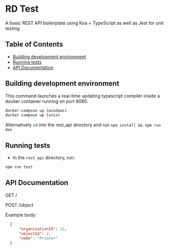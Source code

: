 # RD Test
A basic REST API boilerplate using Koa + TypeScript as well as Jest for unit testing

## Table of Contents
- [Building development environment](#building-development-environment)
- [Running tests](#running-tests)
- [API Documentation](#api-documentation)

## Building development environment

This command launches a real-time updating typescript compiler inside a docker container running on port 8080.
```bash
docker-compose up (windows)
docker compose up (unix)
```
Alternatively ```cd``` into the rest_api directory and run ```npm install && npm run dev```

## Running tests

- In the ```rest_api``` directory, run: 
```bash
npm run test
```

## API Documentation

GET /

POST /object

Example body: 

```json
  {
      "organizationId": 12,
      "objectId": 2,
      "name": "Printer"
  }
```
